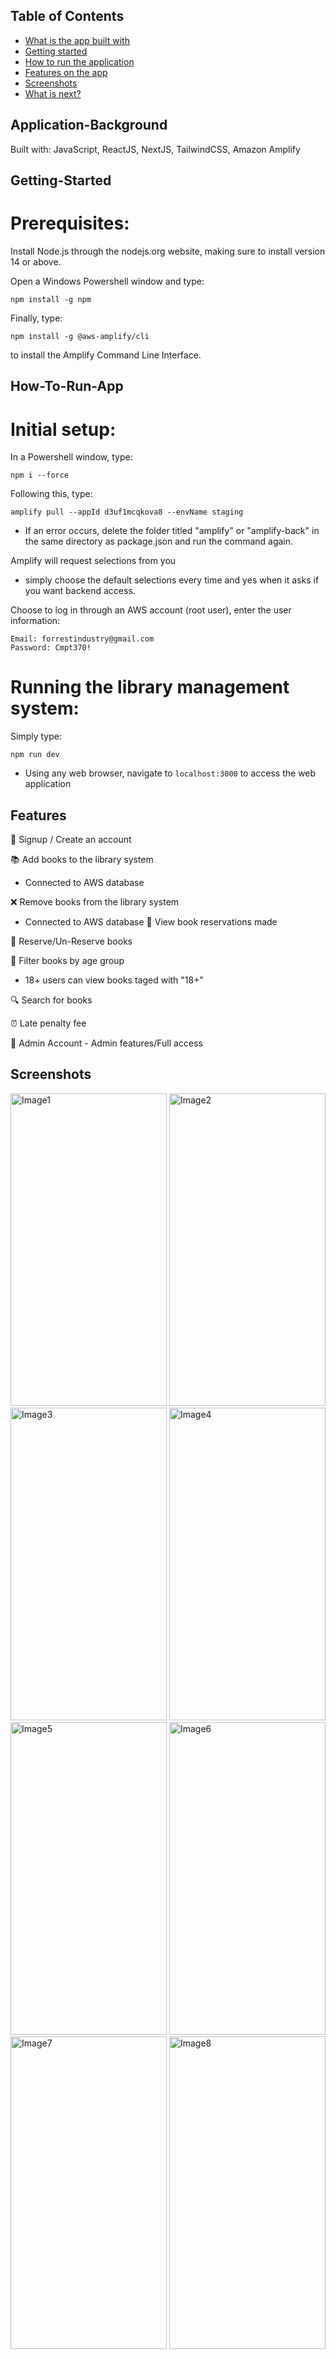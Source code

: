 ## Table of Contents
- [What is the app built with](#Application-Background)
- [Getting started](#Getting-Started)
- [How to run the application](#How-To-Run-App)
- [Features on the app](#Features)
- [Screenshots](#Screenshots)
- [What is next?](#Future-Plans)

## Application-Background
Built with: JavaScript, ReactJS, NextJS, TailwindCSS, Amazon Amplify


## Getting-Started

# Prerequisites:
Install Node.js through the nodejs.org website, making sure to install version 14 or above.

Open a Windows Powershell window and type:
```shell 
npm install -g npm
```

Finally, type: 
```shell
npm install -g @aws-amplify/cli
``` 
to install the Amplify Command Line Interface.

## How-To-Run-App

# Initial setup:

In a Powershell window, type:
```shell
npm i --force
```

Following this, type:
```shell
amplify pull --appId d3uf1mcqkova8 --envName staging
```
- If an error occurs, delete the folder titled "amplify" or "amplify-back" in the same directory as package.json and run the command again.
  
Amplify will request selections from you
- simply choose the default selections every time and yes when it asks if you want backend access.
  
Choose to log in through an AWS account (root user), 
  enter the user information:
  ```shell
  Email: forrestindustry@gmail.com
  Password: Cmpt370!
  ```

# Running the library management system:
Simply type:
```shell
npm run dev
```
- Using any web browser, navigate to ```localhost:3000``` to access the web application

## Features

📝 Signup / Create an account

📚 Add books to the library system
   - Connected to AWS database

❌ Remove books from the library system
   - Connected to AWS database
📅 View book reservations made

📌 Reserve/Un-Reserve books

👨 Filter books by age group
   - 18+ users can view books taged with "18+"

🔍 Search for books

⏰ Late penalty fee

👑 Admin Account - Admin features/Full access 

## Screenshots 



<img src="https://github.com/AbdurraoufE/Library-Management-System/assets/80374873/f9111fa4-33de-41d0-bde0-672d856ab9fb" alt="Image1" width="250" height="500">
<img src="https://github.com/AbdurraoufE/Library-Management-System/assets/80374873/9e246373-f570-4db7-948e-086acaacb3b4" alt="Image2" width="250" height="500">
<img src="https://github.com/AbdurraoufE/Library-Management-System/assets/80374873/33c3b117-ddfa-4ddf-a068-f8d5b5d8d3c0" alt="Image3" width="250" height="500">
<img src="https://github.com/AbdurraoufE/Library-Management-System/assets/80374873/fa5d7e53-33ce-4c68-8c57-34fd4b383de6" alt="Image4" width="250" height="500">
<img src="https://github.com/AbdurraoufE/Library-Management-System/assets/80374873/d1b4412f-c0b6-4a82-b8b5-55d77a6b664b" alt="Image5" width="250" height="500">
<img src="https://github.com/AbdurraoufE/Library-Management-System/assets/80374873/06348d5a-33f9-468c-a122-15e5f202f2d1" alt="Image6" width="250" height="500">
<img src="https://github.com/AbdurraoufE/Library-Management-System/assets/80374873/21bd32cb-68e8-431b-a354-1ebb2c86eb1d" alt="Image7" width="250" height="500">
<img src="https://github.com/AbdurraoufE/Library-Management-System/assets/80374873/617fb0e0-7cb3-407d-a8d3-ce61ad42584f" alt="Image8" width="250" height="500">






















